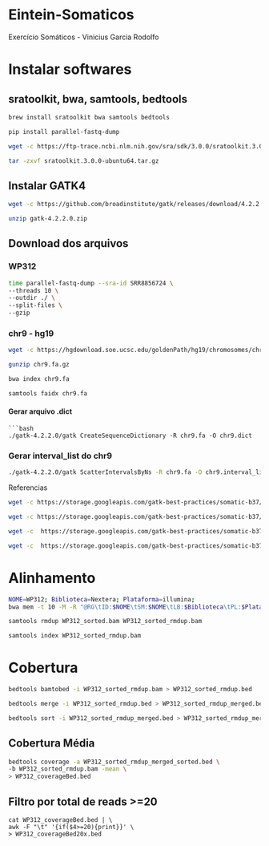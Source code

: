 


# Eintein-Somaticos
Exercício Somáticos - Vinicius Garcia Rodolfo

# Instalar softwares
## sratoolkit, bwa, samtools, bedtools
``` bash
brew install sratoolkit bwa samtools bedtools
```
```bash
pip install parallel-fastq-dump
```
```bash
wget -c https://ftp-trace.ncbi.nlm.nih.gov/sra/sdk/3.0.0/sratoolkit.3.0.0-ubuntu64.tar.gz
```
```bash
tar -zxvf sratoolkit.3.0.0-ubuntu64.tar.gz
```


## Instalar GATK4
```bash
wget -c https://github.com/broadinstitute/gatk/releases/download/4.2.2.0/gatk-4.2.2.0.zip
```
```bash
unzip gatk-4.2.2.0.zip
```


## Download dos arquivos

### WP312
```bash
time parallel-fastq-dump --sra-id SRR8856724 \
--threads 10 \
--outdir ./ \
--split-files \
--gzip
```

### chr9 - hg19
```bash
wget -c https://hgdownload.soe.ucsc.edu/goldenPath/hg19/chromosomes/chr9.fa.gz
```
```bash
gunzip chr9.fa.gz
```
```bash
bwa index chr9.fa
```
```bash
samtools faidx chr9.fa
```

#### Gerar arquivo .dict
```
```bash
./gatk-4.2.2.0/gatk CreateSequenceDictionary -R chr9.fa -O chr9.dict
````

### Gerar interval_list do chr9
```bash
./gatk-4.2.2.0/gatk ScatterIntervalsByNs -R chr9.fa -O chr9.interval_list -OT ACGT
```

Referencias
```bash
wget -c https://storage.googleapis.com/gatk-best-practices/somatic-b37/Mutect2-WGS-panel-b37.vcf
```
```bash
wget -c https://storage.googleapis.com/gatk-best-practices/somatic-b37/Mutect2-WGS-panel-b37.vcf.idx
```
```bash
wget -c  https://storage.googleapis.com/gatk-best-practices/somatic-b37/af-only-gnomad.raw.sites.vcf
```
```bash
wget -c  https://storage.googleapis.com/gatk-best-practices/somatic-b37/af-only-gnomad.raw.sites.vcf.idx
```



# Alinhamento
```bash
NOME=WP312; Biblioteca=Nextera; Plataforma=illumina;
bwa mem -t 10 -M -R "@RG\tID:$NOME\tSM:$NOME\tLB:$Biblioteca\tPL:$Plataforma" chr9.fa SRR8856724_1.fastq.gz SRR8856724_2.fastq.gz | samtools view -F4 -Sbu -@2 - | samtools sort -m4G -@2 -o WP312_sorted.bam
```
```bash
samtools rmdup WP312_sorted.bam WP312_sorted_rmdup.bam
```
```bash
samtools index WP312_sorted_rmdup.bam
````
# Cobertura
```bash
bedtools bamtobed -i WP312_sorted_rmdup.bam > WP312_sorted_rmdup.bed
```
```bash
bedtools merge -i WP312_sorted_rmdup.bed > WP312_sorted_rmdup_merged.bed
```
```bash
bedtools sort -i WP312_sorted_rmdup_merged.bed > WP312_sorted_rmdup_merged_sorted.bed
```

## Cobertura Média
```bash
bedtools coverage -a WP312_sorted_rmdup_merged_sorted.bed \
-b WP312_sorted_rmdup.bam -mean \
> WP312_coverageBed.bed
```

## Filtro por total de reads >=20
```
cat WP312_coverageBed.bed | \
awk -F "\t" '{if($4>=20){print}}' \
> WP312_coverageBed20x.bed
```
